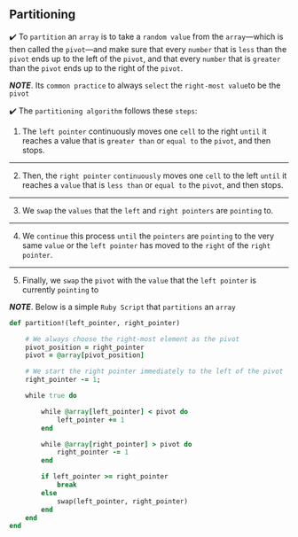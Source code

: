 ## Partitioning

:heavy_check_mark: To ```partition``` an ```array``` is to take a ```random value``` from the ```array```—which is then
called the ```pivot```—and make sure that every ```number``` that is ```less``` than the ```pivot```
ends up to the left of the ```pivot```, and that every ```number``` that is ```greater``` than the ```pivot``` ends up to the right of the ```pivot```.

_**NOTE**_.  Its ```common practice``` to always ```select``` the ```right-most value```to be the ```pivot```
 
:heavy_check_mark: The ```partitioning algorithm``` follows these ```steps```:

1. The ```left pointer``` continuously moves one ```cell``` to the right ```until``` it reaches a
value that is ```greater than``` or ```equal to``` the ```pivot```, and then stops.

---

2. Then, the ```right pointer``` ```continuously``` moves one ```cell``` to the left ```until``` it
reaches a ```value``` that is ```less than``` or ```equal to``` the ```pivot```, and then stops.

---

3. We ```swap``` the ```values``` that the ```left``` and ```right pointers``` are ```pointing``` to.

---

4. We ```continue``` this process ```until``` the ```pointers``` are ```pointing``` to the very same ```value``` or the ```left pointer``` has moved to the ```right``` of the ```right pointer```.

---
5. Finally, we ```swap``` the ```pivot``` with the ```value``` that the ```left pointer``` is currently ```pointing``` to

_**NOTE**_. Below is a simple ```Ruby Script``` that ```partitions``` an ```array```

```rb
def partition!(left_pointer, right_pointer)

    # We always choose the right-most element as the pivot
    pivot_position = right_pointer
    pivot = @array[pivot_position]

    # We start the right pointer immediately to the left of the pivot
    right_pointer -= 1;

    while true do

        while @array[left_pointer] < pivot do
            left_pointer += 1
        end

        while @array[right_pointer] > pivot do
            right_pointer -= 1
        end

        if left_pointer >= right_pointer
            break
        else
            swap(left_pointer, right_pointer)
        end
    end
end
```